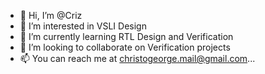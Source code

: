 - 👋 Hi, I’m @Criz
- 👀 I’m interested in VSLI Design
- 🌱 I’m currently learning RTL Design and Verification
- 💞️ I’m looking to collaborate on Verification projects
- 📫 You can reach me at christogeorge.mail@gmail.com...

<!---
Criztmk/Criztmk is a ✨ special ✨ repository because its `README.md` (this file) appears on your GitHub profile.
You can click the Preview link to take a look at your changes.
--->
